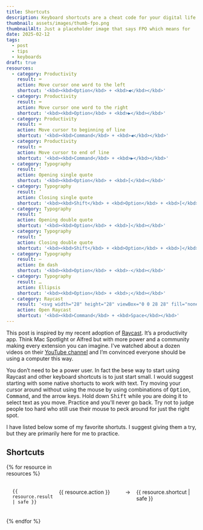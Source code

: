 ```yaml
---
title: Shortcuts
description: Keyboard shortcuts are a cheat code for your digital life
thumbnail: assets/images/thumb-fpo.png
thumbnailAlt: Just a placeholder image that says FPO which means for  
date: 2025-02-12
tags:
  - post
  - tips
  - keyboards
draft: true
resources:
  - category: Productivity
    result: ⌨️
    action: Move cursor one word to the left
    shortcut: '<kbd><kbd>Option</kbd> + <kbd>◀</kbd></kbd>'
  - category: Productivity
    result: ⌨️
    action: Move cursor one word to the right
    shortcut: '<kbd><kbd>Option</kbd> + <kbd>▶</kbd></kbd>'
  - category: Productivity
    result: ⌨️
    action: Move cursor to beginning of line
    shortcut: '<kbd><kbd>Command</kbd> + <kbd>◀</kbd></kbd>'
  - category: Productivity
    result: ⌨️
    action: Move cursor to end of line
    shortcut: '<kbd><kbd>Command</kbd> + <kbd>▶</kbd></kbd>'
  - category: Typography
    result: ‘
    action: Opening single quote 
    shortcut: '<kbd><kbd>Option</kbd> + <kbd>[</kbd></kbd>'  
  - category: Typography
    result: ’
    action: Closing single quote 
    shortcut: '<kbd><kbd>Shift</kbd> + <kbd>Option</kbd> + <kbd>[</kbd></kbd>'
  - category: Typography
    result: “
    action: Opening double quote 
    shortcut: '<kbd><kbd>Option</kbd> + <kbd>]</kbd></kbd>'
  - category: Typography
    result: ”
    action: Closing double quote 
    shortcut: '<kbd><kbd>Shift</kbd> + <kbd>Option</kbd> + <kbd>]</kbd></kbd>'
  - category: Typography
    result: —
    action: Em dash 
    shortcut: '<kbd><kbd>Option</kbd> + <kbd>-</kbd></kbd>'
  - category: Typography
    result: …
    action: Ellipsis
    shortcut: '<kbd><kbd>Option</kbd> + <kbd>;</kbd></kbd>'
  - category: Raycast
    result: '<svg width="28" height="28" viewBox="0 0 28 28" fill="none" xmlns="http://www.w3.org/2000/svg"><path fill-rule="evenodd" clip-rule="evenodd" d="M7 18.079V21L0 14L1.46 12.54L7 18.081V18.079ZM9.921 21H7L14 28L15.46 26.54L9.921 21ZM26.535 15.462L27.996 14L13.996 0L12.538 1.466L18.077 7.004H14.73L10.864 3.146L9.404 4.606L11.809 7.01H10.129V17.876H20.994V16.196L23.399 18.6L24.859 17.14L20.994 13.274V9.927L26.535 15.462ZM7.73 6.276L6.265 7.738L7.833 9.304L9.294 7.844L7.73 6.276ZM20.162 18.708L18.702 20.17L20.268 21.738L21.73 20.276L20.162 18.708ZM4.596 9.41L3.134 10.872L7 14.738V11.815L4.596 9.41ZM16.192 21.006H13.268L17.134 24.872L18.596 23.41L16.192 21.006Z" fill="#FF6363"/></svg>'
    action: Open Raycast
    shortcut: '<kbd><kbd>Command</kbd> + <kbd>Space</kbd></kbd>'
---
```


This post is inspired by my recent adoption of [Raycast](https://www.raycast.com/). It’s a productivity app. Think Mac Spotlight or Alfred but with more power and a community making every extension you can imagine. I've watched about a dozen videos on their [YouTube channel](https://www.youtube.com/@raycastapp) and I’m convinced everyone should be using a computer this way. 

You don’t need to be a power user. In fact the bese way to start using Raycast and other keyboard shortcuts is to just start small. I would suggest starting with some native shortucts to work with text. Try moving your cursor around without using the mouse by using combinations of <kbd>Option</kbd>, <kbd>Command</kbd>, and the arrow keys. Hold down <kbd>Shift</kbd> while you are doing it to select text as you move. Practice and you'll never go back. Try not to judge people too hard who still use their mouse to peck around for just the right spot.

I have listed below some of my favorite shortuts. I suggest giving them a try, but they are primarily here for me to practice. 

## Shortcuts

<div style="
display: grid;
grid-template-columns: min-content 1fr min-content 1fr;
gap: 1rem;
margin-block-end: 3rem;"> {% for resource in resources %}
  <div class="card" 
    style="
    grid-column: span 4;
    display: grid;
    grid-template-columns: subgrid;
    border-bottom: 1px solid var(--subtle-border);
    padding: 1rem 1rem 1.2rem;">
    <div><code>{{ resource.result | safe }}</code></div>
    <div>{{ resource.action }}</div> 
    <div>→</div> 
    <div>{{ resource.shortcut | safe }}</div>
  </div>{% endfor %}
</div>

